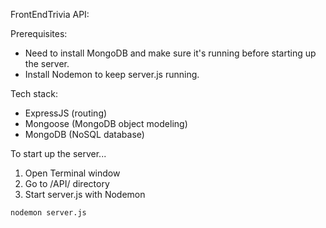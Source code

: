 FrontEndTrivia API:

Prerequisites:
  * Need to install MongoDB and make sure it's running before starting up the server.
  * Install Nodemon to keep server.js running.

Tech stack:
  - ExpressJS (routing)
  - Mongoose (MongoDB object modeling)
  - MongoDB (NoSQL database)

To start up the server...
  1. Open Terminal window
  2. Go to /API/ directory
  3. Start server.js with Nodemon
```bash
nodemon server.js
```

